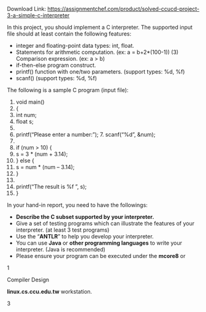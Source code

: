 Download Link: https://assignmentchef.com/product/solved-ccucd-project-3-a-simple-c-interpreter
<br>



<strong> </strong>In this project, you should implement a C interpreter. The supported input file should at least contain the following features:

<ul>

 <li>integer and floating-point data types: int, float.</li>

 <li>Statements for arithmetic computation. (ex: a = b+2*(100-1)) (3) Comparison expression. (ex: a &gt; b)</li>

 <li>if-then-else program construct.</li>

 <li>printf() function with one/two parameters. (support types: %d, %f)</li>

 <li>scanf() (support types: %d, %f)</li>

</ul>

<strong> </strong>

The following is a sample C program (input file):

<ol>

 <li>void main()</li>

 <li>{</li>

 <li>int num;</li>

 <li>float s;</li>

 <li></li>

 <li>printf(“Please enter a number:”); 7. scanf(“%d”, &amp;num);</li>

 <li></li>

 <li>if (num &gt; 10) {</li>

 <li>s = 3 * (num + 3.14);</li>

 <li>} else {</li>

 <li>s = num * (num – 3.14);</li>

 <li>}</li>

 <li></li>

 <li>printf(“The result is %f
”, s);</li>

 <li>}</li>

</ol>




In your hand-in report, you need to have the followings:

<ul>

 <li><strong>Describe the C subset supported by your interpreter. </strong></li>

 <li>Give a set of testing programs which can illustrate the features of your interpreter. (at least 3 test programs)</li>

 <li>Use the “<strong>ANTLR</strong>” to help you develop your interpreter.</li>

 <li>You can use <strong>Java</strong> or <strong>other programming languages</strong> to write your interpreter. (Java is recommended)</li>

 <li>Please ensure your program can be executed under the <strong>mcore8</strong> or</li>

</ul>

1

Compiler Design

<strong>linux.cs.ccu.edu.tw</strong> workstation.




3